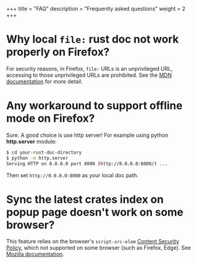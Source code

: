 +++
title = "FAQ"
description = "Frequently asked questions"
weight = 2
+++

# Why local `file:` rust doc not work properly on Firefox?

For security reasons, in Firefox, `file:` URLs is an unprivileged URL, accessing to those unprivileged URLs are prohibited. 
See the [MDN documentation](https://developer.mozilla.org/en-US/docs/Mozilla/Add-ons/WebExtensions/API/tabs/create) for more detail.

# Any workaround to support offline mode on Firefox?

Sure. A good choice is use http server! For example using python **http.server** module:

```sh
$ cd your-rust-doc-directory
$ python -m http.server
Serving HTTP on 0.0.0.0 port 8000 (http://0.0.0.0:8000/) ...
```

Then set `http://0.0.0.0:8000` as your local doc path.

# Sync the latest crates index on popup page doesn't work on some browser?

This feature relies on the browser's `script-src-elem` [Content Security Policy](https://developer.mozilla.org/en-US/docs/Web/HTTP/Headers/Content-Security-Policy), 
which not supported on some browser (such as Firefox, Edge). 
See [Mozilla documentation](https://developer.mozilla.org/en-US/docs/Web/HTTP/Headers/Content-Security-Policy/script-src-elem).
